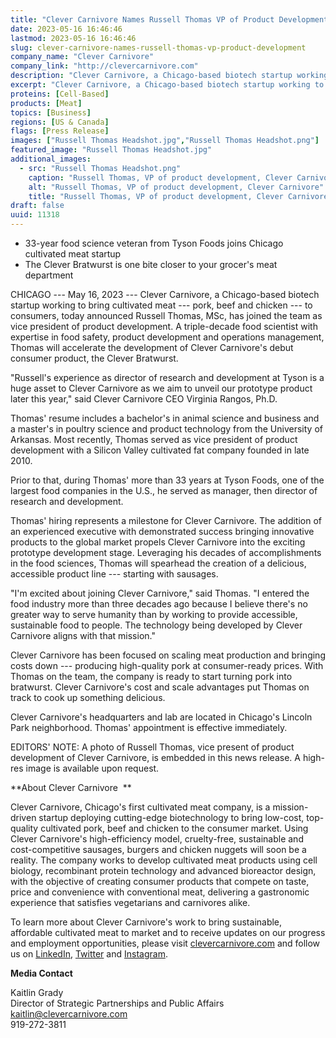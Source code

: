 ```yaml
---
title: "Clever Carnivore Names Russell Thomas VP of Product Development"
date: 2023-05-16 16:46:46
lastmod: 2023-05-16 16:46:46
slug: clever-carnivore-names-russell-thomas-vp-product-development
company_name: "Clever Carnivore"
company_link: "http://clevercarnivore.com"
description: "Clever Carnivore, a Chicago-based biotech startup working to bring cultivated meat — pork, beef and chicken — to consumers, today announced Russell Thomas, MSc, has joined the team as vice president of product development."
excerpt: "Clever Carnivore, a Chicago-based biotech startup working to bring cultivated meat — pork, beef and chicken — to consumers, today announced Russell Thomas, MSc, has joined the team as vice president of product development."
proteins: [Cell-Based]
products: [Meat]
topics: [Business]
regions: [US & Canada]
flags: [Press Release]
images: ["Russell Thomas Headshot.jpg","Russell Thomas Headshot.png"]
featured_image: "Russell Thomas Headshot.jpg"
additional_images:
  - src: "Russell Thomas Headshot.png"
    caption: "Russell Thomas, VP of product development, Clever Carnivore"
    alt: "Russell Thomas, VP of product development, Clever Carnivore"
    title: "Russell Thomas, VP of product development, Clever Carnivore"
draft: false
uuid: 11318
---
```

-   33-year food science veteran from Tyson Foods joins Chicago
    cultivated meat startup
-   The Clever Bratwurst is one bite closer to your grocer's meat
    department

CHICAGO --- May 16, 2023 --- Clever Carnivore, a Chicago-based biotech
startup working to bring cultivated meat --- pork, beef and chicken ---
to consumers, today announced Russell Thomas, MSc, has joined the team
as vice president of product development. A triple-decade food scientist
with expertise in food safety, product development and operations
management, Thomas will accelerate the development of Clever Carnivore's
debut consumer product, the Clever Bratwurst.  

"Russell's experience as director of research and development at Tyson
is a huge asset to Clever Carnivore as we aim to unveil our prototype
product later this year," said Clever Carnivore CEO Virginia Rangos,
Ph.D.  

Thomas' resume includes a bachelor's in animal science and business and
a master's in poultry science and product technology from the University
of Arkansas. Most recently, Thomas served as vice president of product
development with a Silicon Valley cultivated fat company founded in late
2010.  

Prior to that, during Thomas' more than 33 years at Tyson Foods, one of
the largest food companies in the U.S., he served as manager, then
director of research and development.  

Thomas' hiring represents a milestone for Clever Carnivore. The addition
of an experienced executive with demonstrated success bringing
innovative products to the global market propels Clever Carnivore into
the exciting prototype development stage. Leveraging his decades of
accomplishments in the food sciences, Thomas will spearhead the creation
of a delicious, accessible product line --- starting with sausages.  

"I'm excited about joining Clever Carnivore," said Thomas. "I entered
the food industry more than three decades ago because I believe there's
no greater way to serve humanity than by working to provide accessible,
sustainable food to people. The technology being developed by Clever
Carnivore aligns with that mission."  

Clever Carnivore has been focused on scaling meat production and
bringing costs down --- producing high-quality pork at consumer-ready
prices. With Thomas on the team, the company is ready to start turning
pork into bratwurst. Clever Carnivore's cost and scale advantages put
Thomas on track to cook up something delicious.  

Clever Carnivore's headquarters and lab are located in Chicago's Lincoln
Park neighborhood. Thomas' appointment is effective immediately. 

EDITORS' NOTE: A photo of Russell Thomas, vice present of product
development of Clever Carnivore, is embedded in this news release. A
high-res image is available upon request.  

**About Clever Carnivore  **

Clever Carnivore, Chicago's first cultivated meat company, is a
mission-driven startup deploying cutting-edge biotechnology to bring
low-cost, top-quality cultivated pork, beef and chicken to the consumer
market. Using Clever Carnivore's high-efficiency model, cruelty-free,
sustainable and cost-competitive sausages, burgers and chicken nuggets
will soon be a reality. The company works to develop cultivated meat
products using cell biology, recombinant protein technology and advanced
bioreactor design, with the objective of creating consumer products that
compete on taste, price and convenience with conventional meat,
delivering a gastronomic experience that satisfies vegetarians and
carnivores alike.  

To learn more about Clever Carnivore's work to bring sustainable,
affordable cultivated meat to market and to receive updates on our
progress and employment opportunities, please visit
[clevercarnivore.com](http://clevercarnivore.com/) and follow us on
[LinkedIn](https://www.linkedin.com/company/clever-carnivore),
[Twitter](https://twitter.com/clevercarnivore) and
[Instagram](https://www.instagram.com/clevercarnivore/). 

**Media Contact**

Kaitlin Grady\
Director of Strategic Partnerships and Public Affairs\
<kaitlin@clevercarnivore.com>\
919-272-3811 
